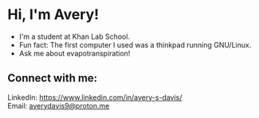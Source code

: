 # Hi, I'm Avery!
- I'm a student at Khan Lab School.
- Fun fact: The first computer I used was a thinkpad running GNU/Linux.
- Ask me about evapotranspiration!

## Connect with me:
LinkedIn: https://www.linkedin.com/in/avery-s-davis/  
Email: averydavis9@proton.me
<!---
chungzheng/chungzheng is a ✨ special ✨ repository because its `README.md` (this file) appears on your GitHub profile.
You can click the Preview link to take a look at your changes.
--->
